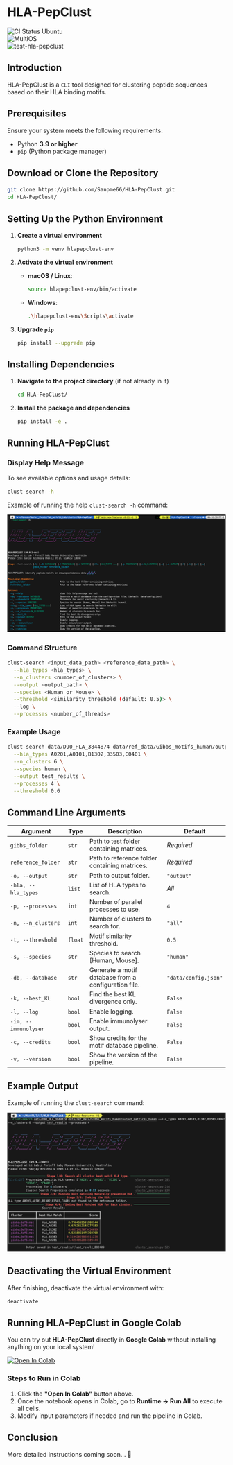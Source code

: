 # HLA-PepClust  
![CI Status Ubuntu](https://github.com/Sanpme66/HLA-PepClust/actions/workflows/python-package.yml/badge.svg)  
![MultiOS](https://github.com/Sanpme66/HLA-PepClust/actions/workflows/matrix.yml/badge.svg)  
![test-hla-pepclust](https://github.com/Sanpme66/HLA-PepClust/actions/workflows/test-hla-pepclust.yml/badge.svg)  

## Introduction  

HLA-PepClust is a `CLI` tool designed for clustering peptide sequences based on their HLA binding motifs.  

## Prerequisites  

Ensure your system meets the following requirements:  
- Python **3.9 or higher**  
- `pip` (Python package manager)  

## Download or Clone the Repository  

```bash
git clone https://github.com/Sanpme66/HLA-PepClust.git
cd HLA-PepClust/
```

## Setting Up the Python Environment  

1. **Create a virtual environment**  
    ```bash
    python3 -m venv hlapepclust-env
    ```

2. **Activate the virtual environment**  
    - **macOS / Linux**:  
      ```bash
      source hlapepclust-env/bin/activate
      ```
    - **Windows**:  
      ```bash
      .\hlapepclust-env\Scripts\activate
      ```

3. **Upgrade `pip`**  
    ```bash
    pip install --upgrade pip
    ```

## Installing Dependencies  

1. **Navigate to the project directory** (if not already in it)  
    ```bash
    cd HLA-PepClust/
    ```

2. **Install the package and dependencies**  
    ```bash
    pip install -e .
    ```

## Running HLA-PepClust  

### Display Help Message  

To see available options and usage details:  
```bash
clust-search -h      
```

Example of running the help `clust-search -h` command:  

![Example Output](assets/img/clust-search-help.png)  

### Command Structure  

```bash
clust-search <input_data_path> <reference_data_path> \
  --hla_types <hla_types> \
  --n_clusters <number_of_clusters> \
  --output <output_path> \
  --species <Human or Mouse> \
  --threshold <similarity_threshold (default: 0.5)> \
  --log \
  --processes <number_of_threads>
```

### Example Usage  

```bash
clust-search data/D90_HLA_3844874 data/ref_data/Gibbs_motifs_human/output_matrices_human \
  --hla_types A0201,A0101,B1302,B3503,C0401 \
  --n_clusters 6 \
  --species human \
  --output test_results \
  --processes 4 \
  --threshold 0.6 
```

## Command Line Arguments  

| Argument | Type | Description | Default |
|----------|------|-------------|---------|
| `gibbs_folder` | `str` | Path to test folder containing matrices. | *Required* |
| `reference_folder` | `str` | Path to reference folder containing matrices. | *Required* |
| `-o, --output` | `str` | Path to output folder. | `"output"` |
| `-hla, --hla_types` | `list` | List of HLA types to search. | *All* |
| `-p, --processes` | `int` | Number of parallel processes to use. | `4` |
| `-n, --n_clusters` | `int` | Number of clusters to search for. | `"all"` |
| `-t, --threshold` | `float` | Motif similarity threshold. | `0.5` |
| `-s, --species` | `str` | Species to search [Human, Mouse]. | `"human"` |
| `-db, --database` | `str` | Generate a motif database from a configuration file. | `"data/config.json"` |
| `-k, --best_KL` | `bool` | Find the best KL divergence only. | `False` |
| `-l, --log` | `bool` | Enable logging. | `False` |
| `-im, --immunolyser` | `bool` | Enable immunolyser output. | `False` |
| `-c, --credits` | `bool` | Show credits for the motif database pipeline. | `False` |
| `-v, --version` | `bool` | Show the version of the pipeline. | `False` |

## Example Output  

Example of running the `clust-search` command:  

![Example Output](assets/img/search-results.png)  

## Deactivating the Virtual Environment  

After finishing, deactivate the virtual environment with:  
```bash
deactivate
```


## Running HLA-PepClust in Google Colab  

You can try out **HLA-PepClust** directly in **Google Colab** without installing anything on your local system!  

[![Open In Colab](https://colab.research.google.com/assets/colab-badge.svg)](https://colab.research.google.com/github/Sanpme66/HLA-PepClust/blob/main/example/HLA_PepClust_testing.ipynb)  

### Steps to Run in Colab  

1. Click the **"Open In Colab"** button above.  
2. Once the notebook opens in Colab, go to **Runtime → Run All** to execute all cells.  
3. Modify input parameters if needed and run the pipeline in Colab.  



## Conclusion  

More detailed instructions coming soon... 🚀  

